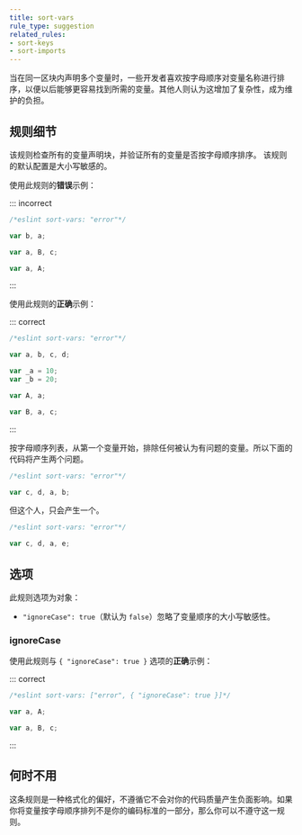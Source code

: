 ```yaml
---
title: sort-vars
rule_type: suggestion
related_rules:
- sort-keys
- sort-imports
---
```


当在同一区块内声明多个变量时，一些开发者喜欢按字母顺序对变量名称进行排序，以便以后能够更容易找到所需的变量。其他人则认为这增加了复杂性，成为维护的负担。

## 规则细节

该规则检查所有的变量声明块，并验证所有的变量是否按字母顺序排序。
该规则的默认配置是大小写敏感的。

使用此规则的**错误**示例：

::: incorrect

```js
/*eslint sort-vars: "error"*/

var b, a;

var a, B, c;

var a, A;
```

:::

使用此规则的**正确**示例：

::: correct

```js
/*eslint sort-vars: "error"*/

var a, b, c, d;

var _a = 10;
var _b = 20;

var A, a;

var B, a, c;
```

:::

按字母顺序列表，从第一个变量开始，排除任何被认为有问题的变量。所以下面的代码将产生两个问题。

```js
/*eslint sort-vars: "error"*/

var c, d, a, b;
```

但这个人，只会产生一个。

```js
/*eslint sort-vars: "error"*/

var c, d, a, e;
```

## 选项

此规则选项为对象：

* `"ignoreCase": true`（默认为 `false`）忽略了变量顺序的大小写敏感性。

### ignoreCase

使用此规则与 `{ "ignoreCase": true }` 选项的**正确**示例：

::: correct

```js
/*eslint sort-vars: ["error", { "ignoreCase": true }]*/

var a, A;

var a, B, c;
```

:::

## 何时不用

这条规则是一种格式化的偏好，不遵循它不会对你的代码质量产生负面影响。如果你将变量按字母顺序排列不是你的编码标准的一部分，那么你可以不遵守这一规则。
